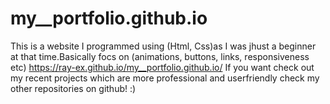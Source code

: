 # my__portfolio.github.io
This is a website I programmed using (Html, Css)as I was jhust a beginner at that time.Basically focs on (animations, buttons, links, responsiveness etc)
https://ray-ex.github.io/my__portfolio.github.io/
If you want check out my recent projects which are more professional and userfriendly check my other repositories on github! :)
